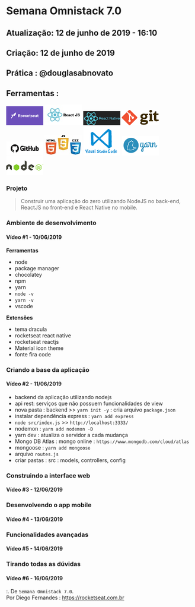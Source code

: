 # Semana Omnistack 7.0

## Atualização: 12 de junho de 2019 - 16:10
## Criação: 12 de junho de 2019
## Prática : @douglasabnovato

## Ferramentas : 

![Rocketseat](/images/logo-rocketseat.png)
![ReactJS](/images/logo-reactjs.jpg)
![React Native](/images/logo-react-native.png)
![Git](/images/logo-git.png)
![Github](/images/logo-github.png)
![HTML/CSS/Javascript](/images/logo-html-css-js.jpeg)
![VSCode](/images/logo-VSCode.png)
![Yarn](/images/logo-yarn.png)
![Nodejs](/images/logo-nodejs.png)

### Projeto
> Construir uma aplicação do zero utilizando NodeJS no back-end, ReactJS no front-end e React Native no mobile.

### Ambiente de desenvolvimento
#### Vídeo #1 - 10/06/2019

**Ferramentas**
- node 
- package manager 
- chocolatey
- npm 
- yarn
- `node -v`
- `yarn -v`
- vscode 

**Extensões**
- tema dracula
- rocketseat react native
- rocketseat reactjs
- Material icon theme
- fonte fira code

### Criando a base da aplicação 
#### Vídeo #2 - 11/06/2019
- backend da aplicação utilizando nodejs
- api rest: serviços que não possuem funcionalidades de view
- nova pasta : backend >> `yarn init -y` : cria arquivo `package.json`
- instalar dependência express : `yarn add express`
- `node src/index.js` >> `http://localhost:3333/`
- nodemon : `yarn add nodemon -D`
- yarn dev : atualiza o servidor a cada mudança
- Mongo DB Atlas : mongo online : `https://www.mongodb.com/cloud/atlas`
- mongoose : `yarn add mongoose`
- arquivo `routes.js`
- criar pastas : src : models, controllers, config

### Construindo a interface web 
#### Vídeo #3 - 12/06/2019 

### Desenvolvendo o app mobile 
#### Vídeo #4 - 13/06/2019

### Funcionalidades avançadas 
#### Vídeo #5 - 14/06/2019 

### Tirando todas as dúvidas 
#### Vídeo #6 - 16/06/2019 

:. De `Semana Omnistack 7.0`.<br/> 
Por Diego Fernandes : https://rocketseat.com.br